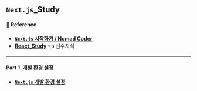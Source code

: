 ## `Next.js`_Study

#### 📔 Reference
- **[`Next.js` 시작하기 / Nomad Coder](https://nomadcoders.co/nextjs-for-beginners)**
- **[React_Study](https://rayched.github.io/React_Study/)** 👈 선수지식

---

#### Part 1. 개발 환경 설정
- **[`Next.js` 개발 환경 설정]()**
